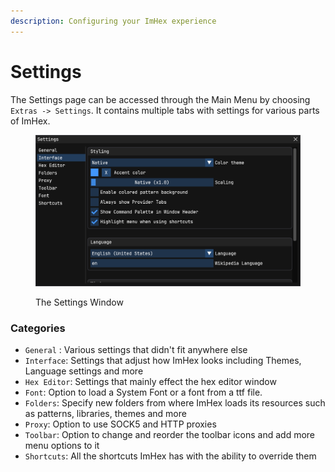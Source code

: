 ```yaml
---
description: Configuring your ImHex experience
---
```


# Settings

The Settings page can be accessed through the Main Menu by choosing `Extras -> Settings`. It contains multiple tabs with settings for various parts of ImHex.

<figure><img src="../.gitbook/assets/image (1) (1) (1).png" alt=""><figcaption><p>The Settings Window</p></figcaption></figure>

### Categories

* `General` : Various settings that didn't fit anywhere else
* `Interface`: Settings that adjust how ImHex looks including Themes, Language settings and more
* `Hex Editor`: Settings that mainly effect the hex editor window
* `Font`: Option to load a System Font or a font from a ttf file.
* `Folders`: Specify new folders from where ImHex loads its resources such as patterns, libraries, themes and more
* `Proxy`: Option to use SOCK5 and HTTP proxies
* `Toolbar`: Option to change and reorder the toolbar icons and add more menu options to it
* `Shortcuts`: All the shortcuts ImHex has with the ability to override them
